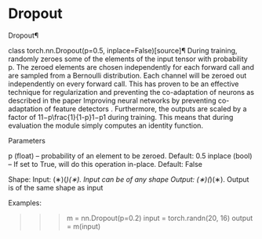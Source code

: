 # Dropout


Dropout¶


class torch.nn.Dropout(p=0.5, inplace=False)[source]¶
During training, randomly zeroes some of the elements of the input tensor with probability p.
The zeroed elements are chosen independently for each forward call and are sampled from a Bernoulli distribution.
Each channel will be zeroed out independently on every forward call.
This has proven to be an effective technique for regularization and
preventing the co-adaptation of neurons as described in the paper
Improving neural networks by preventing co-adaptation of feature
detectors .
Furthermore, the outputs are scaled by a factor of 11−p\frac{1}{1-p}1−p1​ during
training. This means that during evaluation the module simply computes an
identity function.

Parameters

p (float) – probability of an element to be zeroed. Default: 0.5
inplace (bool) – If set to True, will do this operation in-place. Default: False




Shape:
Input: (∗)(*)(∗). Input can be of any shape
Output: (∗)(*)(∗). Output is of the same shape as input



Examples:
>>> m = nn.Dropout(p=0.2)
>>> input = torch.randn(20, 16)
>>> output = m(input)




